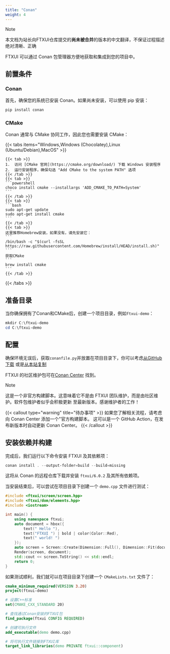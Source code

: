 ```yaml
---
title: "Conan"
weight: 4
---
```


> [!note]
> 本文档为站长向FTXUI仓库提交的**尚未被合并**的版本的中文翻译，不保证过程描述绝对清晰、正确

FTXUI 可以通过 Conan 包管理器方便地获取和集成到您的项目中。

## 前置条件

### Conan

首先，确保您的系统已安装 Conan。如果尚未安装，可以使用 pip 安装：

```powershell
pip install conan
```

### CMake

Conan 通常与 CMake 协同工作，因此您也需要安装 CMake：

{{< tabs items="Windows,Windows (Chocolatey),Linux (Ubuntu/Debian),MacOS" >}}

    {{< tab >}}
    1.  访问 [CMake 官网](https://cmake.org/download/) 下载 Windows 安装程序
    2.  运行安装程序，确保勾选 "Add CMake to the system PATH" 选项
    {{< /tab >}}
    {{< tab >}}
    ```powershell
    choco install cmake --installargs 'ADD_CMAKE_TO_PATH=System'
    ```
    {{< /tab >}}
    {{< tab >}}
    ```bash
    sudo apt-get update
    sudo apt-get install cmake
    ```
    {{< /tab >}}
    {{< tab >}}
    这里推荐Homebrew安装，如果没有，请先安装它：
    ```
    /bin/bash -c "$(curl -fsSL https://raw.githubusercontent.com/Homebrew/install/HEAD/install.sh)"
    ```
    获取CMake
    ```
    brew install cmake
    ```
    {{< /tab >}}

{{< /tabs >}}

## 准备目录

当你确保拥有了Conan和CMake后，创建一个项目目录，例如`ftxui-demo`：

```powershell
mkdir C:\ftxui-demo
cd C:\ftxui-demo
```

## 配置

确保环境无误后，获取`conanfile.py`并放置在项目目录下，你可以考虑[从GitHub下载](https://github.com/conan-io/conan-center-index/blob/master/recipes/ftxui/all/conanfile.py) 或是[从本站复制](./conanfile)

FTXUI 的社区维护包可在[Conan Center](https://conan.io/center/recipes/ftxui) 找到。

> [!note]
> 这是一个非官方构建脚本。这意味着它不是由 FTXUI
> 团队维护，而是由社区维护。软件包维护者似乎会积极更新
> 至最新版本。感谢维护者的工作！

{{< callout type="warning" title="待办事项" >}}
如果您了解相关流程，请考虑向 Conan Center 添加一个"官方构建脚本。
这可以是一个 GitHub Action，在发布新版本时自动更新 Conan Center。
{{< /callout >}}


## 安装依赖并构建

完成后，我们运行以下命令安装 FTXUI 及其依赖项：

```powershell
conan install . --output-folder=build --build=missing
```

这将从 Conan 的远程仓库下载并安装 `ftxui/6.0.2` 及其所有依赖项。

当安装结束后，可以尝试在项目目录下创建一个 `demo.cpp` 文件进行测试：

```cpp
#include <ftxui/screen/screen.hpp>
#include <ftxui/dom/elements.hpp>
#include <iostream>

int main() {
    using namespace ftxui;
    auto document = hbox({
        text(" Hello "),
        text("FTXUI ") | bold | color(Color::Red),
        text(" world! ")
    });
    auto screen = Screen::Create(Dimension::Full(), Dimension::Fit(document));
    Render(screen, document);
    std::cout << screen.ToString() << std::endl;
    return 0;
}
```

如果测试顺利，我们就可以在项目目录下创建一个 `CMakeLists.txt` 文件了：

```cmake
cmake_minimum_required(VERSION 3.20)
project(ftxui-demo)

# 设置C++标准
set(CMAKE_CXX_STANDARD 20)

# 查找通过Conan安装的FTXUI包
find_package(ftxui CONFIG REQUIRED)

# 创建可执行文件
add_executable(demo demo.cpp)

# 将可执行文件链接到FTXUI库
target_link_libraries(demo PRIVATE ftxui::component)
```

<div class="section_buttons">
 
</div>

